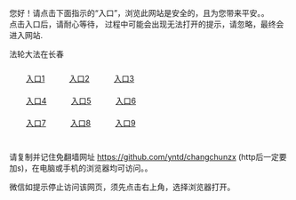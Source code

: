 您好！请点击下面指示的“入口”，浏览此网站是安全的，且为您带来平安。。 <br/>
点击入口后，请耐心等待， 过程中可能会出现无法打开的提示，请忽略，最终会进入网站. </br>

法轮大法在长春<br/>
<div style="padding:10px"><a style="margin:20px" target="_blank" href="https://du8zau9swhveh.cloudfront.net/2Qpsp?huiucg" id="ccLink1" rel="nofollow">入口1</a> <a target="_blank" style="margin:20px" href="https://dm75oef5nchw4.cloudfront.net/2Qpsp?lwczinwb" id="ccLink2" rel="nofollow">入口2</a> <a style="margin:20px" target="_blank" href="https://d25kjilz25yllh.cloudfront.net/2Qpsp?xwdniibx" id="ccLink3" rel="nofollow">入口3</a></div>

<div style="padding:10px" ><a style="margin:20px" target="_blank" href="https://du8zau9swhveh.cloudfront.net/2Qpsp?huiucg" id="ccLink4" rel="nofollow">入口4</a> <a style="margin:20px" href="https://dm75oef5nchw4.cloudfront.net/2Qpsp?lwczinwb" target="_blank" id="ccLink5" rel="nofollow">入口5</a> <a style="margin:20px" href="https://d25kjilz25yllh.cloudfront.net/2Qpsp?xwdniibx" target="_blank" id="ccLink6" rel="nofollow">入口6</a></div>

<div style="padding:10px"><a style="margin:20px" target="_blank" href="https://du8zau9swhveh.cloudfront.net/2Qpsp?huiucg" id="ccLink7" rel="nofollow">入口7</a> <a style="margin:20px" href="https://dm75oef5nchw4.cloudfront.net/2Qpsp?lwczinwb" target="_blank" id="ccLink8" rel="nofollow">入口8</a> <a style="margin:20px" target="_blank" href="https://d25kjilz25yllh.cloudfront.net/2Qpsp?xwdniibx" id="ccLink9" rel="nofollow">入口9</a></div>

<br/>



请复制并记住免翻墙网址 https://github.com/yntd/changchunzx (http后一定要加s)，在电脑或手机的浏览器均可访问。。<br/>

微信如提示停止访问该网页，须先点击右上角，选择浏览器打开。
